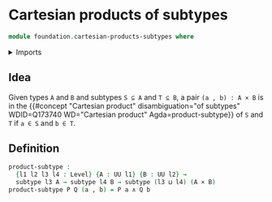 # Cartesian products of subtypes

```agda
module foundation.cartesian-products-subtypes where
```

<details><summary>Imports</summary>

```agda
open import foundation.cartesian-product-types
open import foundation.conjunction
open import foundation.dependent-pair-types
open import foundation.subtypes
open import foundation.universe-levels
```

</details>

## Idea

Given types `A` and `B` and subtypes `S ⊆ A` and `T ⊆ B`, a pair
`(a , b) : A × B` is in the
{{#concept "Cartesian product" disambiguation="of subtypes" WDID=Q173740 WD="Cartesian product" Agda=product-subtype}}
of `S` and `T` if `a ∈ S` and `b ∈ T`.

## Definition

```agda
product-subtype :
  {l1 l2 l3 l4 : Level} {A : UU l1} {B : UU l2} →
  subtype l3 A → subtype l4 B → subtype (l3 ⊔ l4) (A × B)
product-subtype P Q (a , b) = P a ∧ Q b
```
